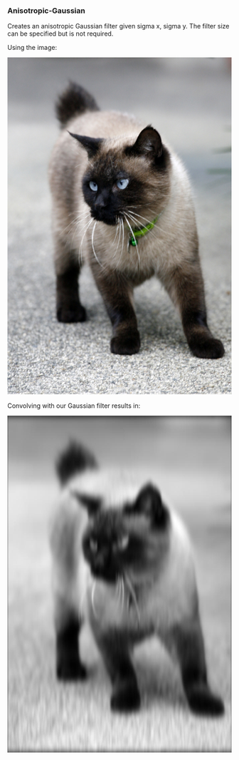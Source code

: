 ### Anisotropic-Gaussian

Creates an anisotropic Gaussian filter given sigma x, sigma y. The filter size can be specified but is not required.

Using the image:

![alt text](https://github.com/birdievera/Anisotropic-Gaussian/blob/master/cat.jpg "Cat")

Convolving with our Gaussian filter results in:

![alt text](https://github.com/birdievera/Anisotropic-Gaussian/blob/master/blurred_cat.jpg "Blurred cat")